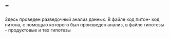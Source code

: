# -
Здесь проведен разведочный анализ данных. В файле код питон- код питона, с помощью которого был произведен анализ, в файле гипотезы - продуктовые и тех гипотезы
